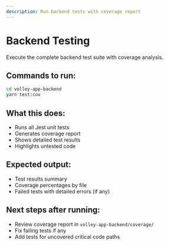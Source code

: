 ```yaml
---
description: Run backend tests with coverage report
---
```


# Backend Testing

Execute the complete backend test suite with coverage analysis.

## Commands to run:

```bash
cd volley-app-backend
yarn test:cov
```

## What this does:
- Runs all Jest unit tests
- Generates coverage report
- Shows detailed test results
- Highlights untested code

## Expected output:
- Test results summary
- Coverage percentages by file
- Failed tests with detailed errors (if any)

## Next steps after running:
- Review coverage report in `volley-app-backend/coverage/`
- Fix failing tests if any
- Add tests for uncovered critical code paths
